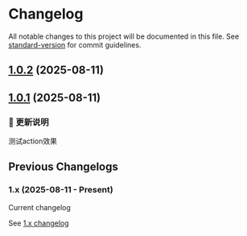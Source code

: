 # Changelog

All notable changes to this project will be documented in this file. See [standard-version](https://github.com/conventional-changelog/standard-version) for commit guidelines.

## [1.0.2](https://github.com/Arktomson/actions/compare/v1.0.1...v1.0.2) (2025-08-11)

## [1.0.1](https://github.com/Arktomson/actions/compare/v1.0.0...v1.0.1) (2025-08-11)
### 🔔 更新说明
测试action效果




## Previous Changelogs

### 1.x (2025-08-11 - Present)
Current changelog

See [1.x changelog](changelogs/CHANGELOG-1.0.md)

